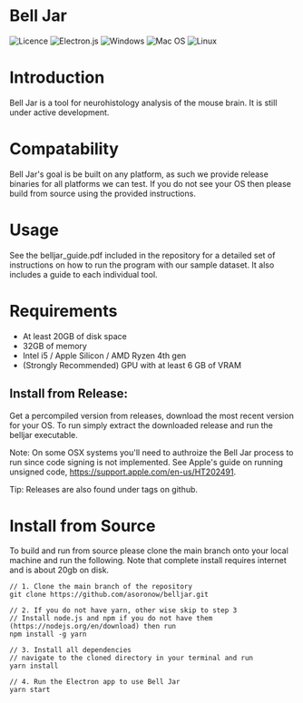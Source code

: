 # Bell Jar

![Licence](https://img.shields.io/github/license/Ileriayo/markdown-badges?style=for-the-badge) ![Electron.js](https://img.shields.io/badge/Electron-191970?style=for-the-badge&logo=Electron&logoColor=white) ![Windows](https://img.shields.io/badge/Windows-0078D6?style=for-the-badge&logo=windows&logoColor=white) ![Mac OS](https://img.shields.io/badge/mac%20os-000000?style=for-the-badge&logo=macos&logoColor=F0F0F0) ![Linux](https://img.shields.io/badge/Linux-FCC624?style=for-the-badge&logo=linux&logoColor=black)

# Introduction

Bell Jar is a tool for neurohistology analysis of the mouse brain. It is still under active development.

# Compatability

Bell Jar's goal is be built on any platform, as such we provide release binaries for all platforms we can test. If you do not see your OS then please build from source using the provided instructions.

# Usage

See the belljar_guide.pdf included in the repository for a detailed set of instructions on how to run the program with our sample dataset. It also includes a guide to each individual tool.

# Requirements

- At least 20GB of disk space
- 32GB of memory
- Intel i5 / Apple Silicon / AMD Ryzen 4th gen
- (Strongly Recommended) GPU with at least 6 GB of VRAM

## Install from Release:

Get a percompiled version from releases, download the most recent version for your OS.
To run simply extract the downloaded release and run the belljar executable.

Note: On some OSX systems you'll need to authroize the Bell Jar process to run since code signing is not implemented.
See Apple's guide on running unsigned code, https://support.apple.com/en-us/HT202491.

Tip: Releases are also found under tags on github.

# Install from Source

To build and run from source please clone the main branch onto your local machine and run the following. Note that complete install requires internet and is about 20gb on disk.

```
// 1. Clone the main branch of the repository
git clone https://github.com/asoronow/belljar.git

// 2. If you do not have yarn, other wise skip to step 3
// Install node.js and npm if you do not have them (https://nodejs.org/en/download) then run
npm install -g yarn

// 3. Install all dependencies
// navigate to the cloned directory in your terminal and run
yarn install

// 4. Run the Electron app to use Bell Jar
yarn start
```
